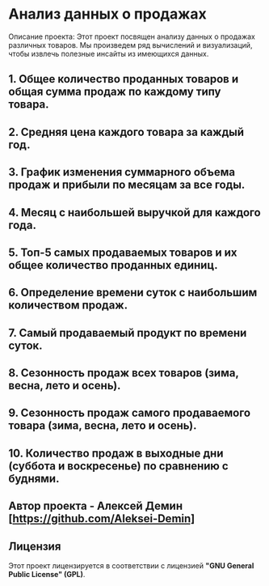# Анализ данных о продажах

Описание проекта:
Этот проект посвящен анализу данных о продажах различных товаров. Мы произведем ряд вычислений и визуализаций, чтобы извлечь полезные инсайты из имеющихся данных.

## 1. Общее количество проданных товаров и общая сумма продаж по каждому типу товара.

## 2. Средняя цена каждого товара за каждый год.

## 3. График изменения суммарного объема продаж и прибыли по месяцам за все годы.

## 4. Месяц с наибольшей выручкой для каждого года.

## 5. Топ-5 самых продаваемых товаров и их общее количество проданных единиц.

## 6. Определение времени суток с наибольшим количеством продаж.

## 7. Самый продаваемый продукт по времени суток.

## 8. Сезонность продаж всех товаров (зима, весна, лето и осень).

## 9. Сезонность продаж самого продаваемого товара (зима, весна, лето и осень).

## 10. Количество продаж в выходные дни (суббота и воскресенье) по сравнению с буднями.

## Автор проекта - Алексей Демин [https://github.com/Aleksei-Demin]

## Лицензия
Этот проект лицензируется в соответствии с лицензией **"GNU General Public License" (GPL)**.